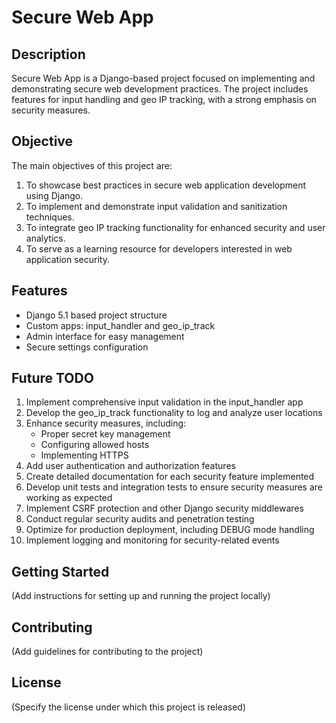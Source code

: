 # Secure Web App

## Description

Secure Web App is a Django-based project focused on implementing and demonstrating secure web development practices. The project includes features for input handling and geo IP tracking, with a strong emphasis on security measures.

## Objective

The main objectives of this project are:

1. To showcase best practices in secure web application development using Django.
2. To implement and demonstrate input validation and sanitization techniques.
3. To integrate geo IP tracking functionality for enhanced security and user analytics.
4. To serve as a learning resource for developers interested in web application security.

## Features

- Django 5.1 based project structure
- Custom apps: input_handler and geo_ip_track
- Admin interface for easy management
- Secure settings configuration

## Future TODO

1. Implement comprehensive input validation in the input_handler app
2. Develop the geo_ip_track functionality to log and analyze user locations
3. Enhance security measures, including:
   - Proper secret key management
   - Configuring allowed hosts
   - Implementing HTTPS
4. Add user authentication and authorization features
5. Create detailed documentation for each security feature implemented
6. Develop unit tests and integration tests to ensure security measures are working as expected
7. Implement CSRF protection and other Django security middlewares
8. Conduct regular security audits and penetration testing
9. Optimize for production deployment, including DEBUG mode handling
10. Implement logging and monitoring for security-related events

## Getting Started

(Add instructions for setting up and running the project locally)

## Contributing

(Add guidelines for contributing to the project)

## License

(Specify the license under which this project is released)
